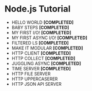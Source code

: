 # Node.js Tutorial

- HELLO WORLD **[COMPLETED]**
- BABY STEPS **[COMPLETED]**
- MY FIRST I/O! **[COMPLETED]**
- MY FIRST ASYNC I/O! **[COMPLETED]**
- FILTERED LS **[COMPLETED]**
- MAKE IT MODULAR **[COMPLETED]**
- HTTP CLIENT **[COMPLETED]**
- HTTP COLLECT **[COMPLETED]**
- JUGGLING ASYNC **[COMPLETED]**
- TIME SERVER **[COMPLETED]**
- HTTP FILE SERVER
- HTTP UPPERCASERER
- HTTP JSON API SERVER
